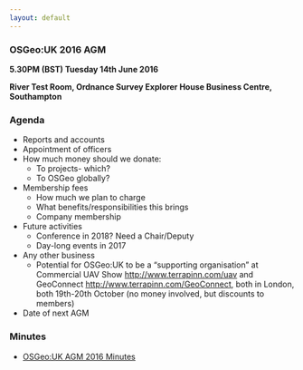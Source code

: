 ```yaml
---
layout: default
---
```


### OSGeo:UK 2016 AGM

**5.30PM (BST) Tuesday 14th June 2016**

**River Test Room, Ordnance Survey Explorer House Business Centre, Southampton**

### Agenda

 * Reports and accounts
 * Appointment of officers
 * How much money should we donate:
	* To projects- which?
	* To OSGeo globally?
 * Membership fees
	* How much we plan to charge
	* What benefits/responsibilities this brings
	* Company membership
 * Future activities
 	* Conference in 2018? Need a Chair/Deputy
	* Day-long events in 2017
 * Any other business
	* Potential for OSGeo:UK to be a “supporting organisation” at Commercial UAV Show http://www.terrapinn.com/uav and GeoConnect http://www.terrapinn.com/GeoConnect, both in London, both 19th-20th October (no money involved, but discounts to members)
 * Date of next AGM

### Minutes

* [OSGeo:UK AGM 2016 Minutes](./agm/agm2016minutes.html)
